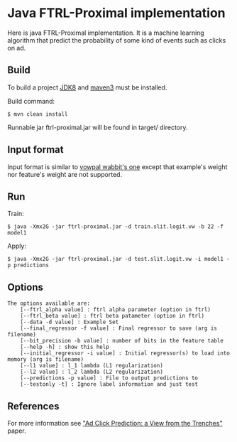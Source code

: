 # Java FTRL-Proximal implementation

Here is java FTRL-Proximal implementation. It is a machine learning algorithm that predict the probability of some kind of events such as clicks on ad.

Build
-----

To build a project [JDK8](http://www.oracle.com/technetwork/java/javase/downloads/jdk8-downloads-2133151.html) and [maven3](http://maven.apache.org/download.cgi) must be installed.

Build command:
```
$ mvn clean install
```

Runnable jar ftrl-proximal.jar will be found in target/ directory.

Input format
------------
Input format is similar to [vowpal wabbit's one](http://github.com/JohnLangford/vowpal_wabbit/wiki/Input-format) except that example's weight nor feature's weight are not supported.

Run
---
Train:
```
$ java -Xmx2G -jar ftrl-proximal.jar -d train.slit.logit.vw -b 22 -f model1
```
Apply:
```
$ java -Xmx2G -jar ftrl-proximal.jar -d test.slit.logit.vw -i model1 -p predictions
```
Options
-------

```
The options available are:
	[--ftrl_alpha value] : ftrl alpha parameter (option in ftrl)
	[--ftrl_beta value] : ftrl beta patameter (option in ftrl)
	[--data -d value] : Example Set
	[--final_regressor -f value] : Final regressor to save (arg is filename)
	[--bit_precision -b value] : number of bits in the feature table
	[--help -h] : show this help
	[--initial_regressor -i value] : Initial regressor(s) to load into memory (arg is filename)
	[--l1 value] : l_1 lambda (L1 regularization)
	[--l2 value] : l_2 lambda (L2 regularization)
	[--predictions -p value] : File to output predictions to
	[--testonly -t] : Ignore label information and just test
```

References
----------
For more information see ["Ad Click Prediction: a View from the Trenches"](http://research.google.com/pubs/pub41159.html) paper.
